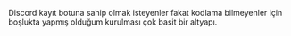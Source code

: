 Discord kayıt botuna sahip olmak isteyenler fakat kodlama bilmeyenler için boşlukta yapmış olduğum kurulması çok basit bir altyapı.

